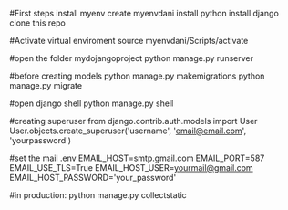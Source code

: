 #First steps
install myenv
create myenvdani
install python
install django
clone this repo

#Activate virtual enviroment
source myenvdani/Scripts/activate

#open the folder mydojangoproject
python manage.py runserver

#before creating models
python manage.py makemigrations
python manage.py migrate

#open django shell
python manage.py shell

#creating superuser
from django.contrib.auth.models import User
User.objects.create_superuser('username', 'email@email.com', 'yourpassword')

#set the mail .env
EMAIL_HOST=smtp.gmail.com
EMAIL_PORT=587
EMAIL_USE_TLS=True
EMAIL_HOST_USER=yourmail@gmail.com
EMAIL_HOST_PASSWORD='your_password'

#in production: python manage.py collectstatic